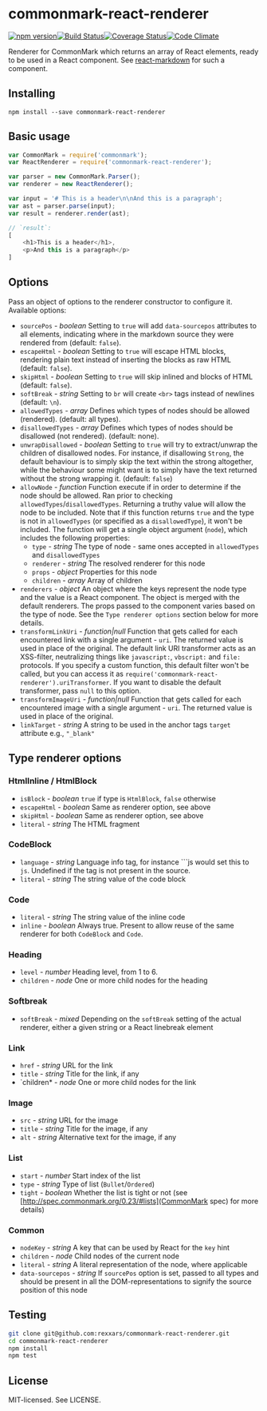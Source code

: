 # commonmark-react-renderer

[![npm version](http://img.shields.io/npm/v/commonmark-react-renderer.svg?style=flat-square)](http://browsenpm.org/package/commonmark-react-renderer)[![Build Status](http://img.shields.io/travis/rexxars/commonmark-react-renderer/master.svg?style=flat-square)](https://travis-ci.org/rexxars/commonmark-react-renderer)[![Coverage Status](http://img.shields.io/codeclimate/coverage/github/rexxars/commonmark-react-renderer.svg?style=flat-square)](https://codeclimate.com/github/rexxars/commonmark-react-renderer)[![Code Climate](http://img.shields.io/codeclimate/github/rexxars/commonmark-react-renderer.svg?style=flat-square)](https://codeclimate.com/github/rexxars/commonmark-react-renderer/)

Renderer for CommonMark which returns an array of React elements, ready to be used in a React component. See [react-markdown](https://github.com/rexxars/react-markdown/) for such a component.

## Installing

```
npm install --save commonmark-react-renderer
```

## Basic usage

```js
var CommonMark = require('commonmark');
var ReactRenderer = require('commonmark-react-renderer');

var parser = new CommonMark.Parser();
var renderer = new ReactRenderer();

var input = '# This is a header\n\nAnd this is a paragraph';
var ast = parser.parse(input);
var result = renderer.render(ast);

// `result`:
[
    <h1>This is a header</h1>,
    <p>And this is a paragraph</p>
]
```

## Options

Pass an object of options to the renderer constructor to configure it. Available options:

* `sourcePos` - *boolean* Setting to `true` will add `data-sourcepos` attributes to all elements, indicating where in the markdown source they were rendered from (default: `false`).
* `escapeHtml` - *boolean* Setting to `true` will escape HTML blocks, rendering plain text instead of inserting the blocks as raw HTML (default: `false`).
* `skipHtml` - *boolean* Setting to `true` will skip inlined and blocks of HTML (default: `false`).
* `softBreak` - *string* Setting to `br` will create `<br>` tags instead of newlines (default: `\n`).
* `allowedTypes` - *array* Defines which types of nodes should be allowed (rendered). (default: all types).
* `disallowedTypes` - *array* Defines which types of nodes should be disallowed (not rendered). (default: none).
* `unwrapDisallowed` - *boolean* Setting to `true` will try to extract/unwrap the children of disallowed nodes. For instance, if disallowing `Strong`, the default behaviour is to simply skip the text within the strong altogether, while the behaviour some might want is to simply have the text returned without the strong wrapping it. (default: `false`)
* `allowNode` - *function* Function execute if in order to determine if the node should be allowed. Ran prior to checking `allowedTypes`/`disallowedTypes`. Returning a truthy value will allow the node to be included. Note that if this function returns `true` and the type is not in `allowedTypes` (or specified as a `disallowedType`), it won't be included. The function will get a single object argument (`node`), which includes the following properties:
  * `type` - *string* The type of node - same ones accepted in `allowedTypes` and `disallowedTypes`
  * `renderer` - *string* The resolved renderer for this node
  * `props` - *object* Properties for this node
  * `children` - *array* Array of children
* `renderers` - *object* An object where the keys represent the node type and the value is a React component. The object is merged with the default renderers. The props passed to the component varies based on the type of node. See the `Type renderer options` section below for more details.
* `transformLinkUri` - *function|null* Function that gets called for each encountered link with a single argument - `uri`. The returned value is used in place of the original. The default link URI transformer acts as an XSS-filter, neutralizing things like `javascript:`, `vbscript:` and `file:` protocols. If you specify a custom function, this default filter won't be called, but you can access it as `require('commonmark-react-renderer').uriTransformer`. If you want to disable the default transformer, pass `null` to this option.
* `transformImageUri` - *function|null* Function that gets called for each encountered image with a single argument - `uri`. The returned value is used in place of the original.
* `linkTarget` - *string* A string to be used in the anchor tags `target` attribute e.g., `"_blank"`

## Type renderer options

### HtmlInline / HtmlBlock

* `isBlock` - *boolean* `true` if type is `HtmlBlock`, `false` otherwise
* `escapeHtml` - *boolean* Same as renderer option, see above
* `skipHtml` - *boolean* Same as renderer option, see above
* `literal` - *string* The HTML fragment

### CodeBlock

* `language` - *string* Language info tag, for instance \```js would set this to `js`. Undefined if the tag is not present in the source.
* `literal` - *string* The string value of the code block

### Code

* `literal` - *string* The string value of the inline code
* `inline` - *boolean* Always true. Present to allow reuse of the same renderer for both `CodeBlock` and `Code`.

### Heading

* `level` - *number* Heading level, from 1 to 6.
* `children` - *node* One or more child nodes for the heading

### Softbreak

* `softBreak` - *mixed* Depending on the `softBreak` setting of the actual renderer, either a given string or a React linebreak element

### Link

* `href` - *string* URL for the link
* `title` - *string* Title for the link, if any
* `children* - *node* One or more child nodes for the link

### Image

* `src` - *string* URL for the image
* `title` - *string* Title for the image, if any
* `alt` - *string* Alternative text for the image, if any

### List

* `start` - *number* Start index of the list
* `type` - *string* Type of list (`Bullet`/`Ordered`)
* `tight` - *boolean* Whether the list is tight or not (see [http://spec.commonmark.org/0.23/#lists](CommonMark spec) for more details)

### Common

* `nodeKey` - *string* A key that can be used by React for the `key` hint
* `children` - *node* Child nodes of the current node
* `literal` - *string* A literal representation of the node, where applicable
* `data-sourcepos` - *string* If `sourcePos` option is set, passed to all types and should be present in all the DOM-representations to signify the source position of this node

## Testing

```bash
git clone git@github.com:rexxars/commonmark-react-renderer.git
cd commonmark-react-renderer
npm install
npm test
```

## License

MIT-licensed. See LICENSE.
